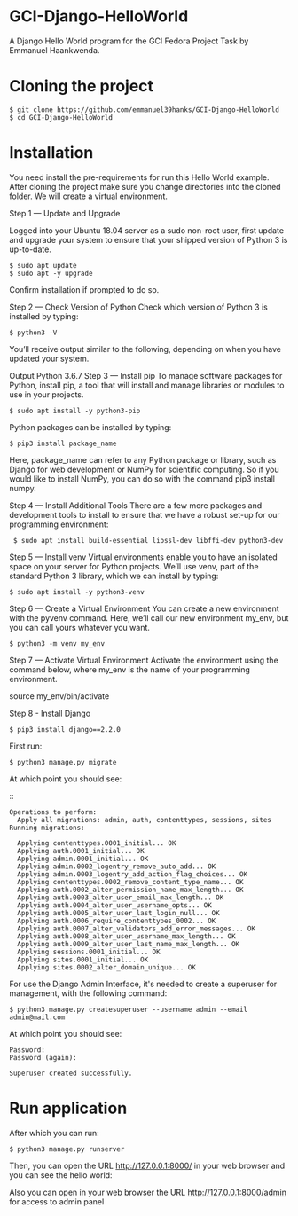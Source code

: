 # GCI-Django-HelloWorld

A Django Hello World program for the GCI Fedora Project Task by Emmanuel Haankwenda.

Cloning the project
===================

    $ git clone https://github.com/emmanuel39hanks/GCI-Django-HelloWorld
    $ cd GCI-Django-HelloWorld

Installation
============

You need install the pre-requirements for run this Hello World example.
After cloning the project make sure you change directories into the cloned folder.
We will create a virtual environment.

Step 1 — Update and Upgrade

Logged into your Ubuntu 18.04 server as a sudo non-root user, first update and upgrade your system to ensure that your shipped version of Python 3 is up-to-date.


    $ sudo apt update
    $ sudo apt -y upgrade
  

Confirm installation if prompted to do so.

Step 2 — Check Version of Python
Check which version of Python 3 is installed by typing:


    $ python3 -V

  
You’ll receive output similar to the following, depending on when you have updated your system.

Output
Python 3.6.7
Step 3 — Install pip
To manage software packages for Python, install pip, a tool that will install and manage libraries or modules to use in your projects.


    $ sudo apt install -y python3-pip


Python packages can be installed by typing:


    $ pip3 install package_name


Here, package_name can refer to any Python package or library, such as Django for web development or NumPy for scientific computing. So if you would like to install NumPy, you can do so with the command pip3 install numpy.

Step 4 — Install Additional Tools
There are a few more packages and development tools to install to ensure that we have a robust set-up for our programming environment:


     $ sudo apt install build-essential libssl-dev libffi-dev python3-dev


Step 5 — Install venv
Virtual environments enable you to have an isolated space on your server for Python projects. We’ll use venv, part of the standard Python 3 library, which we can install by typing:


    $ sudo apt install -y python3-venv
  
  
Step 6 — Create a Virtual Environment
You can create a new environment with the pyvenv command. Here, we’ll call our new environment my_env, but you can call yours whatever you want.


    $ python3 -m venv my_env
  
  
Step 7 — Activate Virtual Environment
Activate the environment using the command below, where my_env is the name of your programming environment.


source my_env/bin/activate


Step 8 - Install Django


    $ pip3 install django==2.2.0


First run:


    $ python3 manage.py migrate


At which point you should see:

::

    Operations to perform:
      Apply all migrations: admin, auth, contenttypes, sessions, sites
    Running migrations:

      Applying contenttypes.0001_initial... OK
      Applying auth.0001_initial... OK
      Applying admin.0001_initial... OK
      Applying admin.0002_logentry_remove_auto_add... OK
      Applying admin.0003_logentry_add_action_flag_choices... OK
      Applying contenttypes.0002_remove_content_type_name... OK
      Applying auth.0002_alter_permission_name_max_length... OK
      Applying auth.0003_alter_user_email_max_length... OK
      Applying auth.0004_alter_user_username_opts... OK
      Applying auth.0005_alter_user_last_login_null... OK
      Applying auth.0006_require_contenttypes_0002... OK
      Applying auth.0007_alter_validators_add_error_messages... OK
      Applying auth.0008_alter_user_username_max_length... OK
      Applying auth.0009_alter_user_last_name_max_length... OK
      Applying sessions.0001_initial... OK
      Applying sites.0001_initial... OK
      Applying sites.0002_alter_domain_unique... OK


For use the Django Admin Interface, it's needed to create a superuser 
for management, with the following command:



    $ python3 manage.py createsuperuser --username admin --email admin@mail.com

At which point you should see:



    Password:
    Password (again):

    Superuser created successfully.

Run application
===============

After which you can run:

    $ python3 manage.py runserver

Then, you can open the URL http://127.0.0.1:8000/ in your web browser and you can 
see the hello world:

Also you can open in your web browser the URL http://127.0.0.1:8000/admin for access to admin panel
